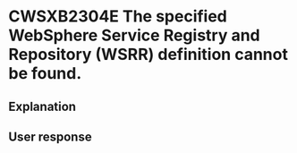 # CWSXB2304E The specified WebSphere Service Registry and Repository (WSRR) definition cannot be found.

## Explanation

## User response